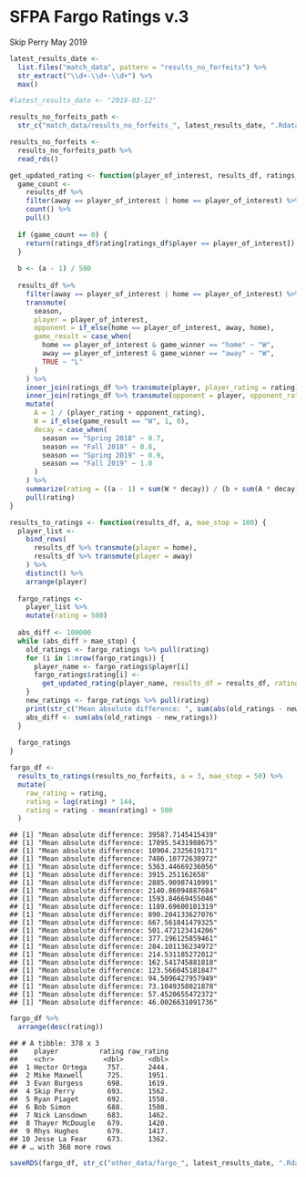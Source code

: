 SFPA Fargo Ratings v.3
================
Skip Perry
May 2019

``` r
latest_results_date <- 
  list.files("match_data", pattern = "results_no_forfeits") %>% 
  str_extract("\\d+-\\d+-\\d+") %>% 
  max()

#latest_results_date <- "2019-03-12"

results_no_forfeits_path <-
  str_c("match_data/results_no_forfeits_", latest_results_date, ".Rdata")

results_no_forfeits <- 
  results_no_forfeits_path %>% 
  read_rds()

get_updated_rating <- function(player_of_interest, results_df, ratings_df, a) {
  game_count <- 
    results_df %>% 
    filter(away == player_of_interest | home == player_of_interest) %>% 
    count() %>% 
    pull()
  
  if (game_count == 0) {
    return(ratings_df$rating[ratings_df$player == player_of_interest])
  }
  
  b <- (a - 1) / 500
  
  results_df %>% 
    filter(away == player_of_interest | home == player_of_interest) %>% 
    transmute(
      season,
      player = player_of_interest,
      opponent = if_else(home == player_of_interest, away, home),
      game_result = case_when(
        home == player_of_interest & game_winner == "home" ~ "W",
        away == player_of_interest & game_winner == "away" ~ "W",
        TRUE ~ "L"
      )
    ) %>% 
    inner_join(ratings_df %>% transmute(player, player_rating = rating), by = "player") %>% 
    inner_join(ratings_df %>% transmute(opponent = player, opponent_rating = rating), by = "opponent") %>% 
    mutate(
      A = 1 / (player_rating + opponent_rating),
      W = if_else(game_result == "W", 1, 0),
      decay = case_when(
        season == "Spring 2018" ~ 0.7,
        season == "Fall 2018" ~ 0.8,
        season == "Spring 2019" ~ 0.9,
        season == "Fall 2019" ~ 1.0
      )
    ) %>% 
    summarize(rating = ((a - 1) + sum(W * decay)) / (b + sum(A * decay))) %>% 
    pull(rating)
}

results_to_ratings <- function(results_df, a, mae_stop = 100) {
  player_list <- 
    bind_rows(
      results_df %>% transmute(player = home), 
      results_df %>% transmute(player = away)
    ) %>% 
    distinct() %>% 
    arrange(player)
  
  fargo_ratings <- 
    player_list %>% 
    mutate(rating = 500)
  
  abs_diff <- 100000
  while (abs_diff > mae_stop) {
    old_ratings <- fargo_ratings %>% pull(rating)
    for (i in 1:nrow(fargo_ratings)) {
      player_name <- fargo_ratings$player[i]
      fargo_ratings$rating[i] <- 
        get_updated_rating(player_name, results_df = results_df, ratings_df = fargo_ratings, a = a)
    }
    new_ratings <- fargo_ratings %>% pull(rating)
    print(str_c("Mean absolute difference: ", sum(abs(old_ratings - new_ratings))))
    abs_diff <- sum(abs(old_ratings - new_ratings))
  }
  
  fargo_ratings
}

fargo_df <- 
  results_to_ratings(results_no_forfeits, a = 3, mae_stop = 50) %>% 
  mutate(
    raw_rating = rating,
    rating = log(rating) * 144,
    rating = rating - mean(rating) + 500
  )
```

    ## [1] "Mean absolute difference: 39587.7145415439"
    ## [1] "Mean absolute difference: 17895.5431988675"
    ## [1] "Mean absolute difference: 10904.2325619171"
    ## [1] "Mean absolute difference: 7486.10772638972"
    ## [1] "Mean absolute difference: 5363.44669236056"
    ## [1] "Mean absolute difference: 3915.251162658"
    ## [1] "Mean absolute difference: 2885.90987410991"
    ## [1] "Mean absolute difference: 2140.86094887684"
    ## [1] "Mean absolute difference: 1593.84669455046"
    ## [1] "Mean absolute difference: 1189.69600101319"
    ## [1] "Mean absolute difference: 890.204133627076"
    ## [1] "Mean absolute difference: 667.561841479325"
    ## [1] "Mean absolute difference: 501.472123414206"
    ## [1] "Mean absolute difference: 377.196125859461"
    ## [1] "Mean absolute difference: 284.101136234972"
    ## [1] "Mean absolute difference: 214.531185272012"
    ## [1] "Mean absolute difference: 162.541745881818"
    ## [1] "Mean absolute difference: 123.566045181847"
    ## [1] "Mean absolute difference: 94.5096427957949"
    ## [1] "Mean absolute difference: 73.1049358021878"
    ## [1] "Mean absolute difference: 57.4520655472372"
    ## [1] "Mean absolute difference: 46.0026631091736"

``` r
fargo_df %>% 
  arrange(desc(rating))
```

    ## # A tibble: 378 x 3
    ##    player          rating raw_rating
    ##    <chr>            <dbl>      <dbl>
    ##  1 Hector Ortega     757.      2444.
    ##  2 Mike Maxwell      725.      1951.
    ##  3 Evan Burgess      698.      1619.
    ##  4 Skip Perry        693.      1562.
    ##  5 Ryan Piaget       692.      1558.
    ##  6 Bob Simon         688.      1508.
    ##  7 Nick Lansdown     683.      1462.
    ##  8 Thayer McDougle   679.      1420.
    ##  9 Rhys Hughes       679.      1417.
    ## 10 Jesse La Fear     673.      1362.
    ## # … with 368 more rows

``` r
saveRDS(fargo_df, str_c("other_data/fargo_", latest_results_date, ".Rdata"))
```
